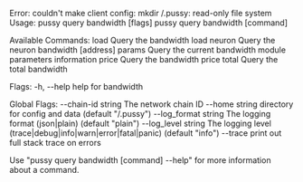 Error: couldn't make client config: mkdir /.pussy: read-only file system
Usage:
  pussy query bandwidth [flags]
  pussy query bandwidth [command]

Available Commands:
  load        Query the bandwidth load
  neuron      Query the neuron bandwidth [address]
  params      Query the current bandwidth module parameters information
  price       Query the bandwidth price
  total       Query the total bandwidth

Flags:
  -h, --help   help for bandwidth

Global Flags:
      --chain-id string     The network chain ID
      --home string         directory for config and data (default "/.pussy")
      --log_format string   The logging format (json|plain) (default "plain")
      --log_level string    The logging level (trace|debug|info|warn|error|fatal|panic) (default "info")
      --trace               print out full stack trace on errors

Use "pussy query bandwidth [command] --help" for more information about a command.

